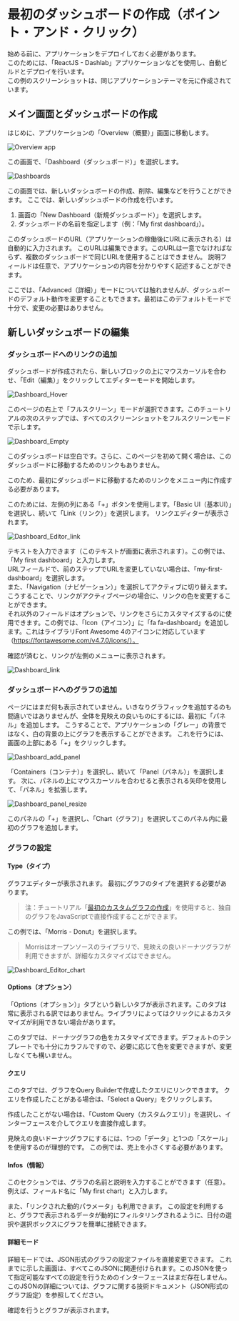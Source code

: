 # 最初のダッシュボードの作成（ポイント・アンド・クリック）

始める前に、アプリケーションをデプロイしておく必要があります。  
このためには、「ReactJS - Dashlab」アプリケーションなどを使用し、自動ビルドとデプロイを行います。  
この例のスクリーンショットは、同じアプリケーションテーマを元に作成されています。

## メイン画面とダッシュボードの作成

はじめに、アプリケーションの「Overview（概要）」画面に移動します。  

![Overview app](picts/app_overview.png)

この画面で、「Dashboard（ダッシュボード）」を選択します。

![Dashboards](picts/app_dashboards.PNG)

この画面では、新しいダッシュボードの作成、削除、編集などを行うことができます。
ここでは、新しいダッシュボードの作成を行います。

1. 画面の「New Dashboard（新規ダッシュボード）」を選択します。
2. ダッシュボードの名前を指定します（例：「My first dashboard」）。

このダッシュボードのURL（アプリケーションの稼働後にURLに表示される）は自動的に入力されます。
このURLは編集できます。このURLは一意でなければならず、複数のダッシュボードで同じURLを使用することはできません。
説明フィールドは任意で、アプリケーションの内容を分かりやすく記述することができます。

ここでは、「Advanced（詳細）」モードについては触れませんが、ダッシュボードのデフォルト動作を変更することもできます。最初はこのデフォルトモードで十分で、変更の必要はありません。

## 新しいダッシュボードの編集

### ダッシュボードへのリンクの追加

ダッシュボードが作成されたら、新しいブロックの上にマウスカーソルを合わせ、「Edit（編集）」をクリックしてエディターモードを開始します。

![Dashboard_Hover](picts/edit_dashboard.PNG)

このページの右上で「フルスクリーン」モードが選択できます。このチュートリアルの次のステップでは、すべてのスクリーンショットをフルスクリーンモードで示します。

![Dashboard_Empty](picts/app_dashboard_empty.png)

このダッシュボードは空白です。さらに、このページを初めて開く場合は、このダッシュボードに移動するためのリンクもありません。

このため、最初にダッシュボードに移動するためのリンクをメニュー内に作成する必要があります。

このためには、左側の列にある「+」ボタンを使用します。「Basic UI（基本UI）」を選択し、続いて「Link（リンク）」を選択します。
リンクエディターが表示されます。

![Dashboard_Editor_link](picts/app_dashboard_editor_link.png)

テキストを入力できます（このテキストが画面に表示されます）。この例では、「My first dashboard」と入力します。  
URLフィールドで、前のステップでURLを変更していない場合は、「my-first-dashboard」を選択します。  
また、「Navigation（ナビゲーション）」を選択してアクティブに切り替えます。こうすることで、リンクがアクティブページの場合に、リンクの色を変更することができます。  
それ以外のフィールドはオプションで、リンクをさらにカスタマイズするのに使用できます。この例では、「Icon（アイコン）」に「fa fa-dashboard」を追加します。これはライブラリFont Awesome 4のアイコンに対応しています（https://fontawesome.com/v4.7.0/icons/）。

確認が済むと、リンクが左側のメニューに表示されます。

![Dashboard_link](picts/app_dashboard_link.png)


### ダッシュボードへのグラフの追加

ページにはまだ何も表示されていません。いきなりグラフィックを追加するのも間違いではありませんが、全体を見映えの良いものにするには、最初に「パネル」を追加します。
こうすることで、アプリケーションの「グレー」の背景ではなく、白の背景の上にグラフを表示することができます。
これを行うには、画面の上部にある「+」をクリックします。

![Dashboard_add_panel](picts/app_dashboard_add_panel.png)

「Containers（コンテナ）」を選択し、続いて「Panel（パネル）」を選択します。
次に、パネルの上にマウスカーソルを合わせると表示される矢印を使用して、「パネル」を拡張します。

![Dashboard_panel_resize](picts/app_dashboard_panel_resize.png)

このパネルの「+」を選択し、「Chart（グラフ）」を選択してこのパネル内に最初のグラフを追加します。

### グラフの設定

#### Type（タイプ）
グラフエディターが表示されます。
最初にグラフのタイプを選択する必要があります。
> 注：チュートリアル「[最初のカスタムグラフの作成](/jp/tutorials/app-manager/chart-spec)」を使用すると、独自のグラフをJavaScriptで直接作成することができます。

この例では、「Morris - Donut」を選択します。
> Morrisはオープンソースのライブラリで、見映えの良いドーナツグラフが利用できますが、詳細なカスタマイズはできません。

![Dashboard_Editor_chart](picts/app_chart_editor.png)

#### Options（オプション）
「Options（オプション）」タブという新しいタブが表示されます。このタブは常に表示される訳ではありません。ライブラリによってはクリックによるカスタマイズが利用できない場合があります。

このタブでは、ドーナツグラフの色をカスタマイズできます。デフォルトのテンプレートでも十分にカラフルですので、必要に応じて色を変更できますが、変更しなくても構いません。 

#### クエリ

このタブでは、グラフをQuery Builderで作成したクエリにリンクできます。
クエリを作成したことがある場合は、「Select a Query」をクリックします。

作成したことがない場合は、「Custom Query（カスタムクエリ）」を選択し、インターフェースを介してクエリを直接作成します。

見映えの良いドーナツグラフにするには、1つの「データ」と1つの「スケール」を使用するのが理想的です。
この例では、売上を小さくする必要があります。

#### Infos（情報）

このセクションでは、グラフの名前と説明を入力することができます（任意）。
例えば、フィールド名に「My first chart」と入力します。

また、「リンクされた動的パラメータ」も利用できます。
この設定を利用すると、グラフで表示されるデータが動的にフィルタリングされるように、日付の選択や選択ボックスにグラフを簡単に接続できます。

#### 詳細モード

詳細モードでは、JSON形式のグラフの設定ファイルを直接変更できます。
これまでに示した画面は、すべてこのJSONに関連付けられます。このJSONを使って指定可能なすべての設定を行うためのインターフェースはまだ存在しません。
このJSONの詳細については、グラフに関する技術ドキュメント（JSON形式のグラフ設定）を参照してください。

確認を行うとグラフが表示されます。
